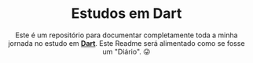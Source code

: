 <h1 align="center">Estudos em Dart</h1>

<p align="center">Este é um repositório para documentar completamente toda a minha jornada no estudo em <strong><a href="https://www.dart.dev/" target="_blank">Dart</a></strong>. Este Readme será alimentado como se fosse um "Diário". 😜</p>


